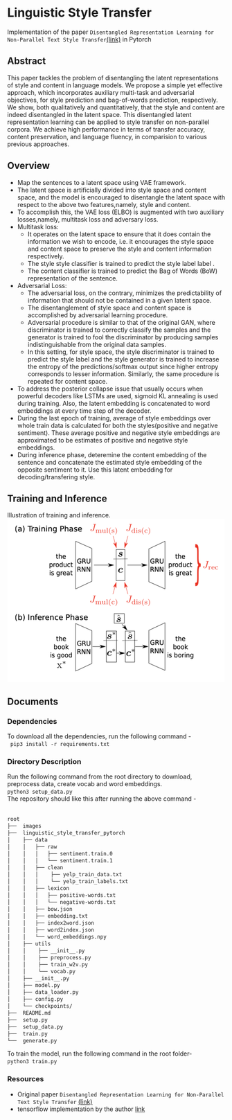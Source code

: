 # Linguistic Style Transfer 
Implementation of the paper `Disentangled Representation Learning for Non-Parallel Text Style Transfer`[(link)](https://www.aclweb.org/anthology/P19-1041.pdf) in Pytorch

## Abstract
  This paper tackles the problem of disentangling the latent representations of style and content in language models.
  We propose a simple yet effective approach, which incorporates auxiliary multi-task and adversarial objectives, for 
  style prediction and bag-of-words prediction, respectively. We show, both qualitatively and quantitatively, that the 
  style and content are indeed disentangled in the latent space. This disentangled latent representation learning can be                  applied to style transfer on non-parallel corpora. We achieve high performance in terms of transfer accuracy, content     preservation, and language fluency, in comparision to various previous approaches.

## Overview
 * Map the sentences to a latent space using VAE framework.
 * The latent space is artificially divided into style space and content space, and the model is encouraged to disentangle
    the latent space with respect to the above two features,namely, style and content.
 * To accomplish this, the VAE loss (ELBO) is augmented with two auxiliary losses,namely, multitask loss and adversary loss.
 * Multitask loss:
    * It operates on the latent space to ensure that it does contain the information we wish to encode,    i.e. it encourages    the style space and content space to preserve the style and content information respectively.
    * The style style classifier is trained to predict the style label label .
    * The content classifier is trained to predict the Bag of Words (BoW) representation of the sentence.
  * Adversarial Loss:
    * The adversarial loss, on the contrary, minimizes the predictability of information that should not be contained
      in a given latent space.
    * The disentanglement of style space and content space is accomplished by adversarial learning procedure.
    * Adversarial procedure is similar to that of the original GAN, where discriminator is trained to correctly classify 
      the samples and the generator is trained to fool the discriminator by producing samples indistinguishable from 
      the original data samples.
    * In this setting, for style space, the style discriminator is trained to predict the style label and the style generator
      is trained to increase the entropy of the predictions/softmax output since higher entropy corresponds to lesser
      information. Similarly, the same procedure is repeated for content space.
   * To address the posterior collapse issue that usually occurs when powerful decoders like LSTMs are used, sigmoid KL 
     annealing is used during training. Also, the latent embedding is concatenated to word embeddings at every time step of
     the decoder.
   * During the last epoch of training, average of style embeddings over whole train data is calculated for both the styles(positive and negative sentiment). These average positive and negative style embeddings are approximated to be 
     estimates of positive and negative style embeddings.
   * During inference phase, deteremine the content embedding of the sentence and concatenate the estimated style embedding
     of the opposite sentiment to it. Use this latent embedding for decoding/transfering style.
     
 ## Training and Inference
  Illustration of training and inference.    
  ![training_and_inference](images/resized_training_inference.png)
  
  ## Documents
  ### Dependencies
  To download all the dependencies, run the following command -    
  ` pip3 install -r requirements.txt`
  ### Directory Description
  Run the following command from the root directory to download, preprocess data, create vocab and word embeddings.          
  ` python3 setup_data.py `           
  The repository should like this after running the above command -         
  <pre><code>
root
├──  images
├──  linguistic_style_transfer_pytorch
│    ├── data
│    │   ├── raw
│    │   │   ├── sentiment.train.0
│    │   │   └── sentiment.train.1
│    │   ├── clean
│    │   │    ├── yelp_train_data.txt
│    │   │    └── yelp_train_labels.txt
│    │   ├── lexicon
│    │   │   ├── positive-words.txt
│    │   │   └── negative-words.txt
│    │   ├── bow.json
│    │   ├── embedding.txt
│    │   ├── index2word.json
│    │   ├── word2index.json
│    │   └── word_embeddings.npy
│    ├── utils 
│    │    ├── __init__.py
│    │    ├── preprocess.py
│    │    ├── train_w2v.py
│    │    └── vocab.py
│    ├── __init__.py
│    ├── model.py
│    ├── data_loader.py
│    ├── config.py
│    └── checkpoints/
├──  README.md
├──  setup.py
├──  setup_data.py
├──  train.py
└──  generate.py
</code></pre>
To train the model, run the following command in the root folder-         
`python3 train.py`       
### Resources
* Original paper `Disentangled Representation Learning for Non-Parallel Text Style Transfer` [(link)](https://www.aclweb.org/anthology/P19-1041.pdf)
* tensorflow implementation by the author [link](https://github.com/vineetjohn/linguistic-style-transfer)
